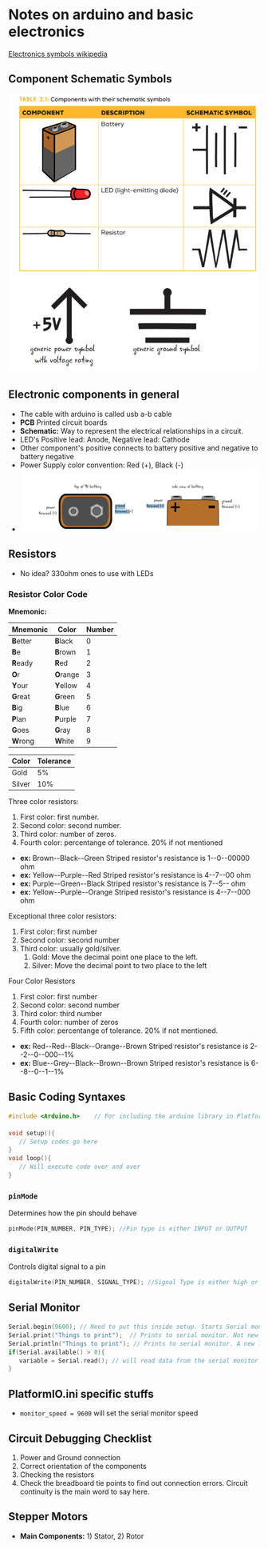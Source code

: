 # Notes on arduino and basic electronics

[Electronics symbols wikipedia](https://en.wikipedia.org/?title=Electronic_symbol)

## Component Schematic Symbols

![_1](resources/symbol1.PNG)
![_2](resources/symbol2.PNG)

## Electronic components in general

- The cable with arduino is called usb a-b cable
- **PCB** Printed circuit boards
- **Schematic:** Way to represent the electrical relationships in a circuit.
- LED's Positive lead: Anode, Negative lead: Cathode
- Other component's positive connects to battery positive and negative to battery negative
- Power Supply color convention: Red (+), Black (-)
- ![_battery](resources/battery1.PNG)

## Resistors

- No idea? 330ohm ones to use with LEDs

### **Resistor Color Code**

**Mnemonic:**

| Mnemonic   | Color      | Number |
| ---------- | ---------- | ------ |
| **B**etter | **B**lack  | 0      |
| **B**e     | **B**rown  | 1      |
| **R**eady  | **R**ed    | 2      |
| **O**r     | **O**range | 3      |
| **Y**our   | **Y**ellow | 4      |
| **G**reat  | **G**reen  | 5      |
| **B**ig    | **B**lue   | 6      |
| **P**lan   | **P**urple | 7      |
| **G**oes   | **G**ray   | 8      |
| **W**rong  | **W**hite  | 9      |

| Color  | Tolerance |
| ------ | --------- |
| Gold   | 5%        |
| Silver | 10%       |

Three color resistors:

1. First color: first number.
2. Second color: second number.
3. Third color: number of zeros.
4. Fourth color: percentange of tolerance. 20% if not mentioned

- **ex:** Brown--Black--Green Striped resistor's resistance is 1--0--00000 ohm
- **ex:** Yellow--Purple--Red Striped resistor's resistance is 4--7--00 ohm
- **ex:** Purple--Green--Black Striped resistor's resistance is 7--5-- ohm
- **ex:** Yellow--Purple--Orange Striped resistor's resistance is 4--7--000 ohm

Exceptional three color resistors:

1. First color: first number
2. Second color: second number
3. Third color: usually gold/silver.
   1. Gold: Move the decimal point one place to the left.
   2. Silver: Move the decimal point to two place to the left

Four Color Resistors

1. First color: first number
2. Second color: second number
3. Third color: third number
4. Fourth color: number of zeros
5. Fifth color: percentange of tolerance. 20% if not mentioned.

- **ex:** Red--Red--Black--Orange--Brown Striped resistor's resistance is 2--2--0--000--1%
- **ex:** Blue--Grey--Black--Brown--Brown Striped resistor's resistance is 6--8--0--1--1%

## Basic Coding Syntaxes

```c++
#include <Arduino.h>    // For including the arduino library in PlatformIO

void setup(){
   // Setup codes go here
}
void loop(){
   // Will execute code over and over
}
```

### `pinMode`

Determines how the pin should behave

```c++
pinMode(PIN_NUMBER, PIN_TYPE); //Pin type is either INPUT or OUTPUT
```

### `digitalWrite`

Controls digital signal to a pin

```c++
digitalWrite(PIN_NUMBER, SIGNAL_TYPE); //Signal Type is either high or low
```

## Serial Monitor

```c++
Serial.begin(9600); // Need to put this inside setup. Starts Serial monitor
Serial.print("Things to print");  // Prints to serial monitor. Not new line at the end
Serial.println("Things to print"); // Prints to serial monitor. A new line is inserted afterwards
if(Serial.available() > 0){
   variable = Serial.read(); // will read data from the serial monitor
}
```

## PlatformIO.ini specific stuffs

- `monitor_speed = 9600` will set the serial monitor speed

## Circuit Debugging Checklist

1. Power and Ground connection
2. Correct orientation of the components
3. Checking the resistors
4. Check the breadboard tie points to find out connection errors. Circuit continuity is the main word to say here.

## Stepper Motors

- **Main Components:** 1) Stator, 2) Rotor
